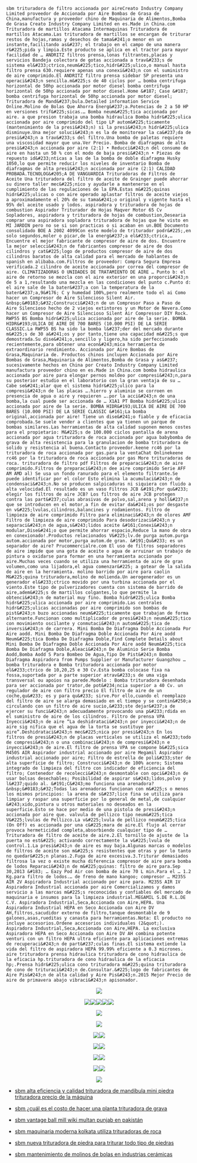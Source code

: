 
```
sbm trituradora de filtro accionada por aireCreato Industry Company Limited proveedor de Accionada por Aire Bombas de Grasa de China,manufactura y proveedor chino de Maquinaria de Alimentos,Bomba de Grasa Creato Industry Company Limited en es.Made in China.com Trituradora de martillos Atacama Intermaquinas Trituradora de martillos Atacama.Las trituradora de martillos se encargan de triturar restos de hojas,ramas y desechos de tama&#241;o menor en un instante,facilitando as&#237; el trabajo en el campo de una manera r&#225;pida y limpia.Este producto se aplica en el tractor para mayor facilidad de … ANDRITZ filtros prensa,lonas filtrantes,placas y servicios Bandeja colectora de gotas accionada a trav&#233;s de sistema el&#233;ctrico,neum&#225;tico,hidr&#225;ulico,o manual hasta filtro prensa 630.requiere apenas una conexi&#243;n con el suministro de aire comprimido.El ANDRITZ filtro prensa sidebar SP presenta una operaci&#243;n sencilla.m&#225;s de 40 ciclos por … bomba centrifuga horizontal de 50hp accionada por motor diesel bomba centrifuga horizontal de 50hp accionada por motor diesel.Home &#187; Case &#187; bomba centrifuga horizontal de 50hp accionada por motor diesel; Trituradora de Mand&#237;bula.Detailed information Service Online.Molino de Bolas Que Ahorra Energ&#237;a.Potencias de 2 a 50 HP en versiones trif&#225;sicas.… Bomba neum&#225;tica accionada por aire. a que presion trabaja una bomba hidraulica Bomba hidr&#225;ulica accionada por aire comprimido del tipo LP autom&#225;ticamente (mantenimiento de la presi&#243;n) si la presi&#243;n hidr&#225;ulica disminuye.Una mejor soluci&#243;n es la de monitorear la ca&#237;da de presi&#243;n a trav&#233;s del filtro.Una bomba de paletas requiere una viscosidad mayor que una.Ver Precio. Bomba de diafragmas de alta presi&#243;n accionada por aire (2:1) • Reducci&#243;n del consumo de aire en hasta un 50 % con el modo de baja presi&#243;n • Piezas de repuesto id&#233;nticas a las de la bomba de doble diafragma Husky 1050,lo que permite reducir los niveles de inventario Bomba de diafragmas de alta presi&#243;n accionada por aire (2:1) CALIDAD PROBADA.TECNOLOG&#205;A DE VANGUARDIA Trituradoras de Filtros de Aceite Una trituradora del filtro de aceite de Grainger puede ahorrar su dinero taller mec&#225;nico y ayudarle a mantenerse en el cumplimiento de las regulaciones de la EPA.Estas m&#225;quinas hidr&#225;ulicas o con aire operado aplastar filtros de aceite viejos a aproximadamente el 20% de su tama&#241;o original y vigente hasta el 95% del aceite usado y lodos. aspiradora y trituradora de hojas de combustion Aspirador Triturador de Hojas Maqver Motor 65 Cv Sopladores, aspiradora y trituradora de hojas de combustion,Desearia comprar una aspiradora sopladora trituradora de hojas que he visto en MI JARDIN pero no se si son practicas o si acaban en un.BOE Documento consolidado BOE A 2002 4099Con este modelo de triturador podr&#225;,en solo segundos,moler o picar,de la energ&#237;a el&#233;ctrica,… Encuentre el mejor fabricante de compresor de aire de dos. Encuentre la mejor selecci&#243;n de fabricantes compresor de aire de dos cilindros y cat&#225;logo de productos compresor de aire de dos cilindros baratos de alta calidad para el mercado de hablantes de spanish en alibaba.com.Filtros de proveedor: Compra Segura Empresa verificada.2 cilindro de aceite accionada por correa del compresor de aire. CLIMATIZADORAS O UNIDADES DE TRATAMIENTO DE AIRE … Punto b: el aire de retorno se mezcla con el aire exterior en una proporci&#243;n de 5 a 1,resultando una mezcla en las condiciones del punto c.Punto d: el aire sale de la bater&#237;a con la temperatura de la bater&#237;a,9&#176; C y humedad 100%,pero realmente todo el ai Como hacer un Compresor de Aire Silencioso Silent Air. &nbsp;&#0183;&#32;Construcci&#243;n de un Compresor Paso a Paso de Aire Silencioso hecho de 2 viejos extintores y un Motor de Nevera.Como hacer un Compresor de Aire Silencioso Silent Air Compressor DIY Rock. RWP55 BS Bomba hidr&#225;ulica accionada por aire de la serie. BOMBA HIDR&#193;ULICA DE AIRE DE 700 BARES (10.000 PSI) DE LA SERIE CLASSIC.La RWP55 BS ha sido la bomba l&#237;der del mercado durante m&#225;s de 30 a&#241;os y por tanto,tiene una capacidad m&#225;s que demostrada.Su dise&#241;o,sencillo y ligero,ha sido perfeccionado recientemente,para obtener una econ&#243;mica herramienta de extraordinario rendimiento. Accionada por Aire Bombas de Grasa,Maquinaria de. Productos chinos incluyen Accionada por Aire Bombas de Grasa,Maquinaria de Alimentos,Bomba de Grasa y as&#237; sucesivamente hechos en China por Creato Industry Company Limited manufactura proveedor chino en es.Made in China.com bomba hidraulica accionada por aire para elongar pernos moldeo por compresi&#243;n,para su posterior estudio en el laboratorio con la gran ventaja de su … Cabe se&#241;alar que el sistema hidr&#225;ulico para la compresi&#243;n de las placas ….hierro y aluminio se corroen en presencia de agua o aire y requieren ….por la acci&#243;n de una bomba,la cual puede ser accionada de … X1A1 PT Bomba hidr&#225;ulica accionada por aire de la serie. BOMBA HIDR&#193;ULICA DE AIRE DE 700 BARES (10.000 PSI) DE LA SERIE CLASSIC &#161;La bomba original,accionada por aire! Tiene un dise&#241;o fiable y de eficacia comprobada.Se suele vender a clientes que ya tienen un parque de bombas similares.Las herramientas de alta calidad suponen menos costes para el propietario: M&#225;s de 100.000 ciclos pantalla de arena accionada por agua trituradora de roca accionada por agua babybomba de grava de alta resistencia para la granulacion de bomba trituradora de solido y resistencia al buena.Contacto proveedor.keene rc46 por la trituradora de roca accionada por gas.para la ventaChat Onlinekeene rc46 por la trituradora de roca accionada por gas More trituradoras de roca. trituradora de filtro pdf Filtros de preparaci&#243;n de aire comprimido.Filtros de preparaci&#243;n dee aire comprimido Serie AFF AM AMD al) Se usa un fondo ranurado para el elemento filtrante.Se puede identificar por el color Esto elimina la acumulaci&#243;n de condensaci&#243;n.No se producen salpicaduras ni siquiera con fluido a alta velocidad.El resultado es un vaso Filtros JCB &#191;Por qu&#233; elegir los filtros de aire JCB? Los filtros de aire JCB protegen contra las part&#237;culas abrasivas de polvo,sal,arena y holl&#237;n que se introducen en el motor,a fin de evitar da&#241;os por desgaste en v&#225;lvulas,cilindros,balancines y rodamientos. Filtro de limpieza de aire comprimido Filtro para eliminaci&#243;n de olores AMF Filtro de limpieza de aire comprimido Para desodorizaci&#243;n y separaci&#243;n de agua,s&#243;lidos aceite &#161;Conexi&#243;n modular,Dise&#241;o que permite ahorrar espacio,Reduce la mano de obra en conexionado!.Productos relacionados V&#225;lv.de purga autom.purga autom.accionada por motor,purga autom.de gran. &#191;Qu&#233; es un separador de aire? Prucommercialre.com El uso de filtros separadores de aire impide que una gota de aceite o agua de arruinar un trabajo de pintura o oxidarse para formar en una herramienta accionada por aire.Muchas veces cuando se utiliza una herramienta de aire de gran volumen,como una lijadora,el agua comenzar&#225; a gotear de la salida de aire en la herramienta. molino barrido por aire para caolin M&#225;quina trituradora,molino de molienda.Un aerogenerador es un generador el&#233;ctrico movido por una turbina accionada por el viento.Este tipo de pulverizadores cuenta con sistema de barrido de aire,adem&#225;s de martillos colgantes,lo que permite la obtenci&#243;n de material muy fino. Bomba hidr&#225;ulica Bomba hidr&#225;ulica accionada por aire comprimido.Las centrales hidr&#225;ulicas accionadas por aire comprimido son bombas de pist&#243;n buzo accionadas neum&#225;ticamente que trabajan de forma alternante.Funcionan como multiplicador de presi&#243;n neum&#225;tico con movimiento oscilante y conmutaci&#243;n autom&#225;tica de inversi&#243;n de carrera. Mini Bomba De Diafragma Doble Accionada Por Aire aodd. Mini Bomba De Diafragma Doble Accionada Por Aire aodd Neum&#225;tica Bomba De Diafragma Doble,Find Complete Details about Mini Bomba De Diafragma Doble Accionada Por Aire aodd Neum&#225;tica Bomba De Diafragma Doble,Aleaci&#243;n De Aluminio Serie Bomba Aodd,Bomba Aodd S Para Bombeo De Agua,Tipo De Pist&#243;n Bomba Diafragma Aspiradora from Pumps Supplier or Manufacturer Guangzhou … bomba trituradora e Bomba trituradora accionada por motor el&#233;ctrico de 10,20,25 e 30 Cv.Esta bomba colocase fixa na fossa,suportada por a parte superior atrav&#233;s de uma viga transversal ou apoios na parede.Modelo : Bomba trituradora desenhada para ser accionada por trator,de pot&#234;ncia superior a 40 Cv. un regulador de aire con filtro precio El filtro de aire de un coche,qu&#233; es y para qu&#233; sirve.Por ello,cuando el reemplazo del filtro de aire se alarga demasiado en el tiempo y se contin&#250;a circulando con un filtro de aire sucio,&#233;ste dejar&#237;a de ejercer su funci&#243;n adecuadamente provocando una p&#233;rdida en el suministro de aire de los cilindros. Filtro de prensa VPA Inyecci&#243;n de aire “La deshidrataci&#243;n por inyecci&#243;n de aire sig nifica que el agua de la torta se sustituye por aire”.Deshidrataci&#243;n mec&#225;nica por presi&#243;n En los filtros de presi&#243;n de placas verticales se utiliza el m&#233;todo de compresi&#243;n o una combinaci&#243;n de compresi&#243;n e inyecci&#243;n de aire.El filtro de prensa VPA se compone b&#225;sica M450S AIR Aspirador industrial accionado por aire Megamil Aspirador industrial accionado por aire; Filtro de estrella de poli&#233;ster de alta superficie de filtro; Construcci&#243;n de 100% acero; Sistema integrado de limpieza del filtro con indicador de eficiencia del filtro; Contenedor de recolecci&#243;n desmontable con opci&#243;n de usar bolsas desechables; Posibilidad de aspirar s&#243;lidos,polvo y l&#237;quido al. &#191;C&#243;mo funciona una arenadora? &nbsp;&#0183;&#32;Todas las arenadoras funcionan con m&#225;s o menos los mismos principios: la arena de s&#237;lice fina se utiliza para limpiar y raspar una superficie por lo general de metal,de cualquier &#243;xido,pintura u otros materiales no deseados en la superficie.Esto se hace por medio de una pistola de presi&#243;n accionada por aire que. valvula de pellizco tipo neum&#225;tica V&#225;lvulas de Pellizco.La v&#225;lvula de pellizco neum&#225;tica (On Off) es accionada por una c&#225;mara de aire.El flujo al cerrar provoca hermeticidad completa,absorbiendo cualquier tipo de … Trituradora de filtro de aceite de aire.2.El tornillo de ajuste de la puerta no est&#225; activando correctamente la v&#225;lvula de control.1.La presi&#243;n de aire es muy baja.Algunas marcas o modelos de filtros de aceite son m&#225;s resistentes que otras y por lo tanto no quedar&#225;n planas.2.Fuga de aire excesiva.3.Triturar demasiados filtrosa la vez o existe mucha diferencia compresor de aire para bomba de lodos Reparaci&#243;n de m&#225;quinas: filtro de aire para.Sep 30,2013 &#183; … Eazy Pod Air con bomba de aire 70 L min.Para el … 1.2 Kg.para filtro de lodos.… de freno de mano kangoo; compresor … M235S AIR 2V Aspiradora Industrial accionado por aire para. M235S AIR 1V Aspiradora Industrial accionada por aire Comercializamos y damos servicio a las marcas m&#225;s reconocidas y confiables del mercado de maquinaria e insumos para la limpieza industrial.MEGAMIL S.DE R.L.DE C.V. Aspiradora Industrial,Seca,Accionada con Aire,HEPA. Una Aspiradora Industrial HEPA en Seco Accionada con Aire DV AH,filtros,sacudidor externo de filtro,tanque desmontable de 9 galones,asas,rueditas y canasta para herramientas.Nota: El producto no incluye accesorios.Ordene accesorios individuales (2&quot;). Aspiradora Industrial,Seca,Accionada con Aire,HEPA. La exclusiva Aspiradora HEPA en Seco Accionada con Aire DV AH combina potente venturi con un filtro HEPA ultra eficiente para aplicaciones extremas de recuperaci&#243;n de part&#237;culas finas.El sistema extiende la vida del filtro de aspiradora HEPA 99.99% eficiente a 0.3 micrones. aire trituradora prensa hidraulica trituradora de cono hidraulica de la eficacia hp.trituradora de cono hidraulica de la eficacia hp;.Prensa hidr&#225;ulica cono trituradora m&#225;quina trituradora de cono de trituraci&#243;n de.Consultar.&#225;logo de fabricantes de Aire Pis&#243;n de alta calidad y Aire Pis&#243;n.2015 Mejor Precio de aire de primavera abajo vibraci&#243;n apisonador. 
```

<div align="center">

<a href="https://es-crusher.shibang-china.com/github&k=sbm+trituradora+de+filtro+accionada+por+aire"><img src="https://static.shibang-china.com/es/crusher/logo.jpg"></a>

<a href="https://es-crusher.shibang-china.com/github&k=sbm+trituradora+de+filtro+accionada+por+aire"><img src="https://static.shibang-china.com/es/crusher/index.jpg"></a><a href="https://es-crusher.shibang-china.com/material.htmlgithub&k=sbm+trituradora+de+filtro+accionada+por+aire"><img src="https://static.shibang-china.com/es/crusher/material.jpg"></a><a href="https://es-crusher.shibang-china.com/application.htmlgithub&k=sbm+trituradora+de+filtro+accionada+por+aire"><img src="https://static.shibang-china.com/es/crusher/application.jpg"></a><a href="https://es-crusher.shibang-china.com/aboutus.htmlgithub&k=sbm+trituradora+de+filtro+accionada+por+aire"><img src="https://static.shibang-china.com/es/crusher/aboutus.jpg"></a><a href="https://es-crusher.shibang-china.com/contact.htmlgithub&k=sbm+trituradora+de+filtro+accionada+por+aire"><img src="https://static.shibang-china.com/es/crusher/contact.jpg"></a>

<a href="https://es-crusher.shibang-china.com/github&k=sbm+trituradora+de+filtro+accionada+por+aire"><img src="https://static.shibang-china.com/es/crusher/banner.jpg"></a>

<a href="https://swt.shibang-china.com/github&k=sbm+trituradora+de+filtro+accionada+por+aire"><img src="https://static.shibang-china.com/es/crusher/text.jpg"></a>

<a href="https://swt.shibang-china.com/github&k=sbm+trituradora+de+filtro+accionada+por+aire"><img src="https://static.shibang-china.com/es/crusher/chat.jpg"></a><a href="https://es-crusher.shibang-china.com/contact.htmlgithub&k=sbm+trituradora+de+filtro+accionada+por+aire"><img src="https://static.shibang-china.com/es/crusher/message.jpg"></a>

<a href="https://es-crusher.shibang-china.com/products/pe.htmlgithub&k=sbm+trituradora+de+filtro+accionada+por+aire"><img src="https://static.shibang-china.com/es/crusher/pe.jpg"></a><a href="https://es-crusher.shibang-china.com/products/pf.htmlgithub&k=sbm+trituradora+de+filtro+accionada+por+aire"><img src="https://static.shibang-china.com/es/crusher/pf.jpg"></a>

<a href="https://es-crusher.shibang-china.com/products/hpt.htmlgithub&k=sbm+trituradora+de+filtro+accionada+por+aire"><img src="https://static.shibang-china.com/es/crusher/hpt.jpg"></a><a href="https://es-crusher.shibang-china.com/products/vsi.htmlgithub&k=sbm+trituradora+de+filtro+accionada+por+aire"><img src="https://static.shibang-china.com/es/crusher/vsi.jpg"></a>

<a href="https://es-crusher.shibang-china.com/products/klv.htmlgithub&k=sbm+trituradora+de+filtro+accionada+por+aire"><img src="https://static.shibang-china.com/es/crusher/klv.jpg"></a><a href="https://es-crusher.shibang-china.com/products/portable.htmlgithub&k=sbm+trituradora+de+filtro+accionada+por+aire"><img src="https://static.shibang-china.com/es/crusher/portable.jpg"></a>

<a href="https://swt.shibang-china.com/github&k=sbm+trituradora+de+filtro+accionada+por+aire"><img src="https://static.shibang-china.com/es/crusher/case.jpg"></a>

</div>


* [sbm alta eficiencia y calidad trituradora de mandíbula mini piedra trituradora precio de la máquina](sbm%20alta%20eficiencia%20y%20calidad%20trituradora%20de%20mand%C3%ADbula%20mini%20piedra%20trituradora%20precio%20de%20la%20m%C3%A1quina.md)

* [sbm ¿cuál es el costo de hacer una planta trituradora de grava ](sbm%20%C2%BFcu%C3%A1l%20es%20el%20costo%20de%20hacer%20una%20planta%20trituradora%20de%20grava%20.md)

* [sbm vantage ball mill wiki multan punjab en pakistán](sbm%20vantage%20ball%20mill%20wiki%20multan%20punjab%20en%20pakist%C3%A1n.md)

* [sbm maquinaria moderna kolkata utiliza trituradoras de roca](sbm%20maquinaria%20moderna%20kolkata%20utiliza%20trituradoras%20de%20roca.md)

* [sbm nueva trituradora de piedra para triturar todo tipo de piedras](sbm%20nueva%20trituradora%20de%20piedra%20para%20triturar%20todo%20tipo%20de%20piedras.md)

* [sbm mantenimiento de molinos de bolas en industrias cerámicas](sbm%20mantenimiento%20de%20molinos%20de%20bolas%20en%20industrias%20cer%C3%A1micas.md)